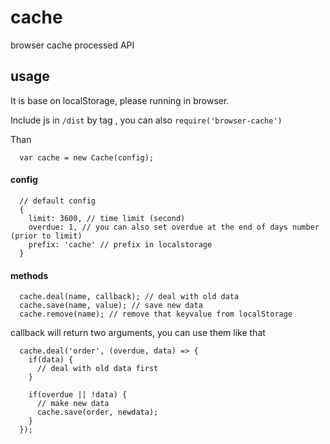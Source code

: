 # cache
browser cache processed API

## usage

It is base on localStorage, please running in browser.

Include js in `/dist` by tag , you can also `require('browser-cache')`

Than

      var cache = new Cache(config);

#### config

      // default config
      {
        limit: 3600, // time limit (second)
        overdue: 1, // you can also set overdue at the end of days number (prior to limit)
        prefix: 'cache' // prefix in localstorage
      }

#### methods

      cache.deal(name, callback); // deal with old data
      cache.save(name, value); // save new data
      cache.remove(name); // remove that keyvalue from localStorage

callback will return two arguments, you can use them like that

      cache.deal('order', (overdue, data) => {
        if(data) {
          // deal with old data first
        }

        if(overdue || !data) {
          // make new data
          cache.save(order, newdata);
        }
      });
